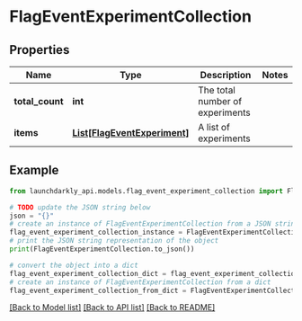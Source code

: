 # FlagEventExperimentCollection


## Properties

Name | Type | Description | Notes
------------ | ------------- | ------------- | -------------
**total_count** | **int** | The total number of experiments | 
**items** | [**List[FlagEventExperiment]**](FlagEventExperiment.md) | A list of experiments | 

## Example

```python
from launchdarkly_api.models.flag_event_experiment_collection import FlagEventExperimentCollection

# TODO update the JSON string below
json = "{}"
# create an instance of FlagEventExperimentCollection from a JSON string
flag_event_experiment_collection_instance = FlagEventExperimentCollection.from_json(json)
# print the JSON string representation of the object
print(FlagEventExperimentCollection.to_json())

# convert the object into a dict
flag_event_experiment_collection_dict = flag_event_experiment_collection_instance.to_dict()
# create an instance of FlagEventExperimentCollection from a dict
flag_event_experiment_collection_from_dict = FlagEventExperimentCollection.from_dict(flag_event_experiment_collection_dict)
```
[[Back to Model list]](../README.md#documentation-for-models) [[Back to API list]](../README.md#documentation-for-api-endpoints) [[Back to README]](../README.md)



